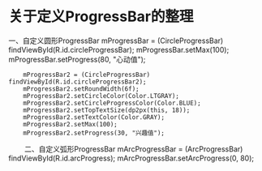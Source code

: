 # 关于定义ProgressBar的整理

一、自定义圆形ProgressBar
        mProgressBar = (CircleProgressBar) findViewById(R.id.circleProgressBar);
        mProgressBar.setMax(100);
        mProgressBar.setProgress(80, "心动值");

        mProgressBar2 = (CircleProgressBar) findViewById(R.id.circleProgressBar2);
        mProgressBar2.setRoundWidth(6f);
        mProgressBar2.setCircleColor(Color.LTGRAY);
        mProgressBar2.setCircleProgressColor(Color.BLUE);
        mProgressBar2.setTopTextSize(dp2px(this, 18));
        mProgressBar2.setTextColor(Color.GRAY);
        mProgressBar2.setMax(100);
        mProgressBar2.setProgress(30, "兴趣值");
        
二、自定义弧形ProgressBar
        mArcProgressBar = (ArcProgressBar) findViewById(R.id.arcProgress);
        mArcProgressBar.setArcProgress(0, 80);
